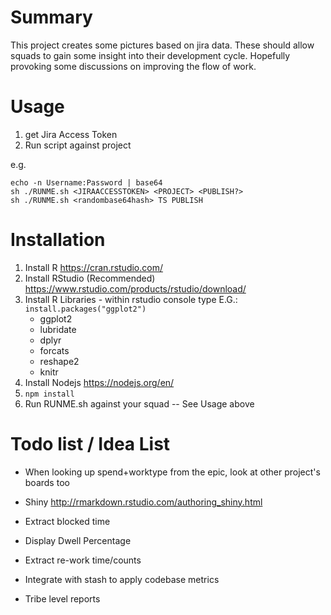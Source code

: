 # Summary

This project creates some pictures based on jira data.
These should allow squads to gain some insight into their development cycle. Hopefully provoking some discussions on improving the flow of work.

# Usage

1. get Jira Access Token
2. Run script against project

e.g.
```
echo -n Username:Password | base64
sh ./RUNME.sh <JIRAACCESSTOKEN> <PROJECT> <PUBLISH?>
sh ./RUNME.sh <randombase64hash> TS PUBLISH
```

# Installation

1. Install R https://cran.rstudio.com/
2. Install RStudio (Recommended) https://www.rstudio.com/products/rstudio/download/
3. Install R Libraries - within rstudio console type E.G.: ```install.packages("ggplot2")```
    * ggplot2
    * lubridate
    * dplyr
    * forcats
    * reshape2
    * knitr
4. Install Nodejs https://nodejs.org/en/
5. ```npm install```
6. Run RUNME.sh against your squad -- See Usage above

# Todo list / Idea List

* When looking up spend+worktype from the epic, look at other project's boards too 
* Shiny http://rmarkdown.rstudio.com/authoring_shiny.html
* Extract blocked time
* Display Dwell Percentage
* Extract re-work time/counts
* Integrate with stash to apply codebase metrics

* Tribe level reports

